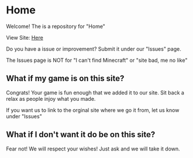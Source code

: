 # Home

Welcome! The is a repository for "Home" 

View Site: [Here](https://sites.google.com/g.risd.org/pearce-resources-sus/home)

Do you have a issue or improvement? Submit it under our "Issues" page.

The Issues page is NOT for "I can't find Minecraft" or "site bad, me no like"

## What if my game is on this site?

Congrats! Your game is fun enough that we added it to our site. Sit back a relax as people injoy what you made.

If you want us to link to the orginal site where we go it from, let us know under "Issues"  

## What if I don't want it do be on this site?

Fear not! We will respect your wishes! Just ask and we will take it down. 
